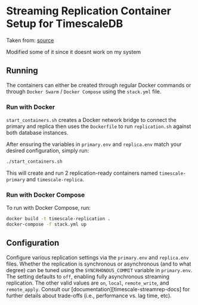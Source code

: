 # Streaming Replication Container Setup for TimescaleDB

Taken from: [source](https://github.com/timescale/streaming-replication-docker)

Modified some of it since it doesnt work on my system

## Running

The containers can either be created through regular Docker commands or through
`Docker Swarm` / `Docker Compose` using the `stack.yml` file.

### Run with Docker

`start_containers.sh` creates a Docker network bridge to connect the primary and
replica then uses the `Dockerfile` to run `replication.sh` against both database
instances.

After ensuring the variables in `primary.env` and `replica.env` match your
desired configuration, simply run:

```bash
./start_containers.sh
```

This will create and run 2 replication-ready containers named
`timescale-primary` and `timescale-replica`.

### Run with Docker Compose

To run with Docker Compose, run:

```bash
docker build -t timescale-replication .
docker-compose -f stack.yml up
```

## Configuration

Configure various replication settings via the `primary.env` and `replica.env`
files. Whether the replication is synchronous or asynchronous (and to what
degree) can be tuned using the `SYNCRHONOUS_COMMIT` variable in `primary.env`.
The setting defaults to `off`, enabling fully asynchronous streaming
replication. The other valid values are `on`, `local`, `remote_write`, and
`remote_apply`. Consult our [documentation][timescale-streamrep-docs] for
further details about trade-offs (i.e., performance vs. lag time, etc).
